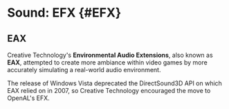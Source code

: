 # Sound: EFX {#EFX}

## EAX
Creative Technology's **Environmental Audio Extensions**, also known as **EAX**, attempted to create more ambiance within video games by more accurately simulating a real-world audio environment.


The release of Windows Vista deprecated the DirectSound3D API on which EAX relied on in 2007, so Creative Technology encouraged the move to OpenAL's EFX.